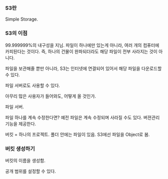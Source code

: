 ### S3란

Simple Storage.

### S3의 이점

99.999999%의 내구성을 지님.
파일이 하나에만 있는게 아니라, 여러 개의 컴퓨터에 카피된다는 것이다.
즉, 하나의 건물이 완파되더라도 해당 파일이 전부 사라지는 것이 아니다.

파일을 보관해줄 뿐만 아니라, S3는 인터넷에 연결되어 있어서 해당 파일을 다운로드할 수 있다.

파일 서버로도 사용할 수 있다.

아무리 많은 사용자가 들어와도, 어떻게 올 것인가.

파일 서버.

파일 하나를 계속 수정한다면? 예전 파일은 계속 수정되며 사라질 수도 있다. 버젼관리 기능을 제공한다.

버킷 = 하나의 프로젝트.
폴더 안에는 파일이 있음.
S3에선 파일을 Object로 봄.

### 버킷 생성하기

버킷의 이름을 생성함.

공개 범위를 설정할 수 있다.

